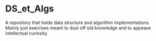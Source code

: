 # DS_et_Algs
A repository that holds data structure and algorithm implementations. Mainly just exercises meant to dust off old knowledge and to appease intellectual curiosity.

